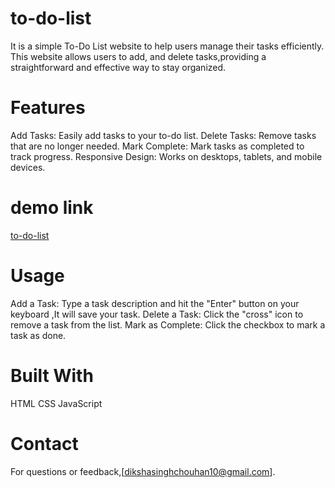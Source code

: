 # to-do-list
It is a simple To-Do List website to help users manage their tasks efficiently. This website allows users to add,
and delete tasks,providing a straightforward and effective way to stay organized.
# Features
Add Tasks: Easily add tasks to your to-do list.
Delete Tasks: Remove tasks that are no longer needed.
Mark Complete: Mark tasks as completed to track progress.
Responsive Design: Works on desktops, tablets, and mobile devices.
# demo link
[to-do-list](https://to-do-list-sigma-pink.vercel.app/)
# Usage
Add a Task: Type a task description and hit the "Enter" button on your keyboard ,It will save your task.
Delete a Task: Click the "cross" icon to remove a task from the list.
Mark as Complete: Click the checkbox to mark a task as done.
# Built With 
HTML 
CSS 
JavaScript
# Contact
For questions or feedback,[dikshasinghchouhan10@gmail.com].




 
